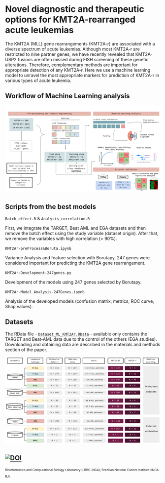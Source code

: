 # Novel diagnostic and therapeutic options for KMT2A-rearranged acute leukemias

The KMT2A (MLL) gene rearrangements (KMT2A-r) are associated with a diverse spectrum of acute
leukemias. Although most KMT2A-r are restricted to nine partner genes, we have recently revealed
that KMT2A-USP2 fusions are often missed during FISH screening of these genetic alterations.
Therefore, complementary methods are important for appropriate detection of any KMT2A-r. Here we
use a machine learning model to unravel the most appropriate markers for prediction of KMT2A-r in
various types of acute leukemia.



## Workflow of Machine Learning analysis

![This is an image](ML_workflow.svg)


## Scripts from the best models

`Batch_effect.R` & `Analysis_correlation.R`

First, we integrate the TARGET, Beat AML and EGA datasets and then remove
the batch effect using the study variable (dataset origin). After that, 
we remove the variables with high correlation (> 90%).

`KMT2Ar-preProcess&Boruta.ipynb`

Variance Analysis and feature selection with Borutapy. 247 genes were considered 
important for predicting the KMT2A gene rearrangement.

`KMT2Ar-Development-247genes.py`

Development of the models using 247 genes selected by Borutapy.

`KMT2Ar-Model_Analysis-247Genes.ipynb`

Analysis of the developed models (confusion matrix; metrics; ROC curve; Shap values).

## Datasets
The RData file - [`Dataset_ML_KMT2Ar.RData`](https://ndownloader.figshare.com/files/34965360) - available only contains the TARGET and Beat-AML data due to the control of the others (EGA studies).
Downloading and obtaining data are described in the materials and methods section of the paper.

![This is an image](datasets.svg)


[![DOI](https://zenodo.org/badge/483377258.svg)](https://zenodo.org/badge/latestdoi/483377258)
---------------------------------------------------------------------------------------------------------
<sub><sup>
Bioinformatics and Computational Biology Laboratory (LBBC-INCA);
Brazilian National Cancer Institute (INCA-RJ) </sup></sub>
